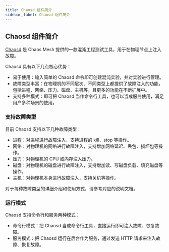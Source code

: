```yaml
---
title: Chaosd 组件简介
sidebar_label: Chaosd 组件简介
---
```


## Chaosd 组件简介

[Chaosd](https://github.com/chaos-mesh/chaosd) 是 Chaos Mesh 提供的一款混沌工程测试工具，用于在物理节点上注入故障。

Chaosd 具有以下几点核心优势：

- 易于使用：输入简单的 Chaosd 命令即可创建混沌实验，并对实验进行管理。
- 故障类型丰富：在物理机的不同层次、不同类型上都提供了故障注入的功能，包括进程、网络、压力、磁盘、主机等，且更多的功能在不断扩展中。
- 支持多种模式：即可把 Chaosd 当作命令行工具，也可以当成服务使用，满足用户多种场景的使用。

### 支持故障类型

目前 Chaosd 支持以下几种故障类型：

- 进程：对进程进行故障注入，支持进程的 kill、stop 等操作。
- 网络：对物理机的网络进行故障注入，支持增加网络延迟、丢包、损坏包等操作。
- 压力：对物理机的 CPU 或内存注入压力。
- 磁盘：对物理机的磁盘进行故障注入，支持增加读、写磁盘负载、填充磁盘等操作。
- 主机：对物理机本身进行故障注入，支持关机等操作。

对于每种故障类型的详细介绍和使用方式，请参考对应的说明文档。

### 运行模式

Chaosd 支持命令行和服务两种模式：

- 命令行模式：把 Chaosd 当成命令行工具，直接运行即可注入故障、恢复故障。
- 服务模式：把 Chaosd 运行在后台作为服务，通过发送 HTTP 请求来注入故障、恢复故障。
